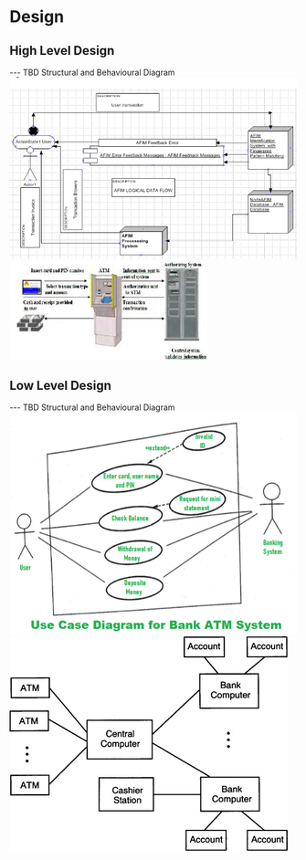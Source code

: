 # Design

## High Level Design 

--- TBD Structural and Behavioural Diagram
![HighLevelStructuralDiagram](https://github.com/Chinnam-Narendra-Prasad/CASHPOINT-TRANSACTION-SYSTEM/blob/main/2_Design/high%20level.png)
![HighLevelBehaviouralDiagram](https://github.com/Chinnam-Narendra-Prasad/CASHPOINT-TRANSACTION-SYSTEM/blob/main/2_Design/high%20level.2.jpg)

## Low Level Design 

--- TBD Structural and Behavioural Diagram
![FeaturesLevelStructuralDiagram](https://github.com/Chinnam-Narendra-Prasad/CASHPOINT-TRANSACTION-SYSTEM/blob/main/2_Design/low%20design.png)
![FeaturesBehaviouralDiagram](https://github.com/Chinnam-Narendra-Prasad/CASHPOINT-TRANSACTION-SYSTEM/blob/main/2_Design/low%20level.2.jpg)

